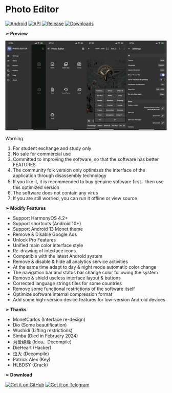 # Photo Editor
[![Android](https://img.shields.io/badge/Platform-Android-green.svg?style=flat)](https://www.android.com) [![API](https://img.shields.io/badge/API-21%2B-orange.svg?logo=android&style=flat)](https://developer.android.com/studio/releases/platforms) [![Release](https://img.shields.io/github/v/release/PatrickAlex2019/PhotoEditor?color=blue&label=Release&style=flat)](https://github.com/PatrickAlex2019/PhotoEditor/releases) [![Downloads](https://img.shields.io/github/downloads/PatrickAlex2019/PhotoEditor/total?label=Downloads&logo=github&style=flat)](https://github.com/PatrickAlex2019/PhotoEditor/releases)

**➢ Preview**

![alt text](https://raw.githubusercontent.com/PatrickAlex2019/PhotoEditor/master/PhotoEditor_Preview2.png)

> [!WARNING]
>1. For student exchange and study only
>2. No sale for commercial use
>3. Committed to improving the software, so that the software has better FEATURES
>4. The community folk version only optimizes the interface of the application through disassembly technology
>5. If you like it, it is recommended to buy genuine software first，then use this optimized version
>6. The software does not contain any virus
>7. If you are still worried, you can run it offline or view source

**➢ Modify Features**

- Support HarmonyOS 4.2+
- Support shortcuts (Android 10+)
- Support Android 13 Monet theme
- Remove & Disable Google Ads
- Unlock Pro Features
- Unified main color interface style
- Re-drawing of interface icons
- Compatible with the latest Android system
- Remove & disable & hide all analytics service activities
- At the same time adapt to day & night mode automatic color change
- The navigation bar and status bar change color following the system
- Remove & shield useless interface layout & buttons
- Corrected language strings files for some countries
- Remove some functional restrictions of the software itself
- Optimize software internal compression format
- Add some high-version device features for low-version Android devices

**➢ Thanks**

- MonetCarlos (Interface re-design)
- Dio (Some beautification)
- Wushidi (Lifting restrictions)
- Simba (Died in February 2024)
- 为爱绝缘 (Idea、Decompile)
- DieHeart (Hacker)
- 虫大 (Decompile)
- Patrick Alex (Key)
- HLBDSY (Crack)

**➢ Download**

[<img src="https://raw.githubusercontent.com/PatrickAlex2019/QuickPic-Gallery/master/Images/GitHub.svg"
      alt='Get it on GitHub'
      height="80">](https://github.com/PatrickAlex2019/PhotoEditor/releases/latest) [<img src="https://raw.githubusercontent.com/PatrickAlex2019/QuickPic-Gallery/master/Images/Telegram.svg"
      alt='Get it on Telegram'
      height="80">](https://t.me/anubis_recommended)
